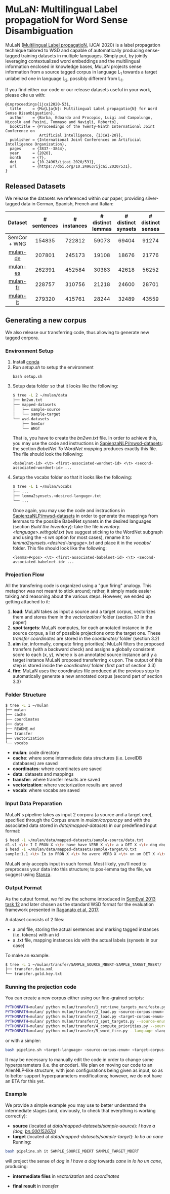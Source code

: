# MuLaN: Multilingual Label propagatioN for Word Sense Disambiguation
MuLaN ([Multilingual Label propagatioN](https://www.ijcai.org/Proceedings/2020/0531.pdf), IJCAI 2020) is a label propagation technique tailored to WSD and capable of automatically producing sense-tagged training datasets in multiple languages. Simply put, by jointly leveraging contextualized word embeddings and the multilingual information enclosed in knowledge bases, MuLaN projects sense information from a source tagged corpus in language L<sub>1</sub> towards a target unlabelled one in language L<sub>2</sub>, possibly different from L<sub>1</sub>. 

If you find either our code or our release datasets useful in your work, please cite us with:
```
@inproceedings{ijcai2020-531,
  title     = {Mu{L}a{N}: Multilingual Label propagatio{N} for Word Sense Disambiguation},
  author    = {Barba, Edoardo and Procopio, Luigi and Campolungo, Niccolò and Pasini, Tommaso and Navigli, Roberto},
  booktitle = {Proceedings of the Twenty-Ninth International Joint Conference on
               Artificial Intelligence, {IJCAI-20}},
  publisher = {International Joint Conferences on Artificial Intelligence Organization},             
  pages     = {3837--3844},
  year      = {2020},
  month     = {7},
  doi       = {10.24963/ijcai.2020/531},
  url       = {https://doi.org/10.24963/ijcai.2020/531},
}
```
## Released Datasets
We release the datasets we referenced within our paper, providing silver-tagged data in German, Spanish, French and Italian:

|    Dataset   | # sentences | # instances | # distinct lemmas | # distinct synsets | # distinct senses | % of transferred synsets |
|:------------:|:-----------:|:-----------:|:-----------------:|:------------------:|:-----------------:|:------------------------:|
| SemCor + WNG |    154835   |    722812   |       59073       |        69404       |       91274       |           100.0          |
|   [mulan-de](https://drive.google.com/file/d/1_vQX0oUYFIyv58e6tbDuin4EtxpKABj-/view?usp=sharing)   |    207801   |    245173   |       19108       |        18676       |       21776       |           26.91          |
|   [mulan-es](https://drive.google.com/file/d/1bTayDizd-1HO3KYokPByck0yIJX2Uape/view?usp=sharing)   |    262391   |    452584   |       30383       |        42618       |       56252       |           61.41          |
|   [mulan-fr](https://drive.google.com/file/d/1BL9esH2iKEVOx-xmvcLLsJPP1gQ6gZ9G/view?usp=sharing)   |    228757   |    310756   |       21218       |        24600       |       28701       |           35.44          |
|   [mulan-it](https://drive.google.com/file/d/1L_EidyONEaX_7sJXozIaN6OcY5_T5Sl1/view?usp=sharing)   |    279320   |    415761   |       28244       |        32489       |       43559       |           46.81          |
## Generating a new corpus
We also release our transferring code, thus allowing to generate new tagged corpora.

### Environment Setup
1. Install [conda](https://docs.conda.io/en/latest/)
2. Run *setup.sh* to setup the environment
    ```
    bash setup.sh
    ```
3. Setup data folder so that it looks like the following:
    ``` bash
    $ tree -L 2 ~/mulan/data
    ├── bn2wn.txt
    ├── mapped-datasets
    │   ├── sample-source
    │   └── sample-target
    └── wsd-datasets
        ├── SemCor
        └── WNGT
    ```
   That is, you have to create the *bn2wn.txt* file. In order to achieve this, you may use the code and instructions in [SapienzaNLP/mwsd-datasets](https://github.com/SapienzaNLP/mwsd-datasets): the section *BabelNet To WordNet mapping* produces exactly this file. The file should look the following:
    ```
    <babelnet-id> <\t> <first-associated-wordnet-id> <\t> <second-associated-wordnet-id> ...
    ```
4. Setup the vocabs folder so that it looks like the following:
    ``` bash
    $ tree -L 1 ~/mulan/vocabs
    ├── ...
    ├── lemma2synsets.<desired-languge>.txt
    └── ...
    ```
   Once again, you may use the code and instructions in [SapienzaNLP/mwsd-datasets](https://github.com/SapienzaNLP/mwsd-datasets) in order to generate the mappings from lemmas to the possible BabelNet synsets in the desired languages (section *Build the Inventory*): take the file *inventory.\<language\>.withgold.txt* (we suggest sticking to the WordNet subgraph and using the *-s wn* option for most cases), rename it to *lemma2synsets.\<desired-languge\>.txt* and place it in the *vocabs/* folder. This file should look like the following:
    ```
    <lemma>#<pos> <\t> <first-associated-babelnet-id> <\t> <second-associated-babelnet-id> ...
    ```

### Projection Flow
All the transfering code is organized using a "gun firing" analogy. This metaphor was not meant to stick around; rather, 
it simply made easier talking and reasoning about the various steps. However, we ended up getting attached to it:
1. **load**: MuLaN takes as input a source and a target corpus, vectorizes them and stores them in the *vectorization/*
   folder (section 3.1 in the paper)
2. **spot targets**: MuLaN computes, for each annotated instance in the source corpus, a list of possible projections
   onto the target one. These *transfer coordinates* are stored in the *coordinates/* folder (section 3.2)
3. **aim** (or, informally, compute firing priorities): MuLaN filters the proposed transfers (with a backward check) and
   assigns a globally consistent score to each (x, y), where x is an annotated source instance and y a target instance
   MuLaN proposed transferring x upon. The output of this step is stored inside the *coordinates/* folder (first part of section 3.3)
4. **fire**: MuLaN uses the coordinates file produced at the previous step to automatically generate a new annotated
   corpus (second part of section 3.3)

### Folder Structure
``` bash
$ tree -L 1 ~/mulan
├── mulan
├── cache
├── coordinates
├── data
├── README.md
├── transfer
├── vectorization
└── vocabs
```
* **mulan**: code directory
* **cache**: where some intermediate data structures (i.e. LevelDB databases) are saved
* **coordinates**: where coordinates are saved
* **data**: datasets and mappings
* **transfer**: where transfer results are saved
* **vectorization**: where vectorization results are saved
* **vocab**: where vocabs are saved

### Input Data Preparation
MuLaN's pipeline takes as input 2 corpora (a source and a target one), specified through the Corpus enum in *mulan/corpora.py* 
and with the associated data stored in *data/mapped-datasets* in our predefined input format:
``` bash
$ head -1 ~/mulan/data/mapped-datasets/sample-source/data.txt 
d1.s1 <\t> I I PRON X <\t> have have VERB X <\t> a a DET X <\t> dog dog NOUN bn:00015267n
$ head -1 ~/mulan/data/mapped-datasets/sample-target/0.txt
sample:1.1 <\t> Io io PRON X <\t> ho avere VERB X <\t> un un DET X <\t> cane cane NOUN X
```
MuLaN only accepts input in such format. Most likely, you'll need to preprocess your data into this structure; to pos-lemma tag the file, we suggest using [Stanza](https://stanfordnlp.github.io/stanza/).

### Output Format
As the output format, we follow the scheme introduced in [SemEval 2013 task 12](https://www.aclweb.org/anthology/S13-2040.pdf)
and later chosen as the standard WSD format for the evaluation framework presented in [Raganato et al, 2017](https://www.aclweb.org/anthology/E17-1010.pdf).

A dataset consists of 2 files:
* a .xml file, storing the actual sentences and marking tagged instances (i.e. tokens) with an id
* a .txt file, mapping instances ids with the actual labels (synsets in our case)

To make an example:

``` bash
$ tree -L 1 ~/mulan/transfer/SAMPLE_SOURCE_MBERT-SAMPLE_TARGET_MBERT/
├── transfer.data.xml
└── transfer.gold.key.txt
```
### Running the projection code
You can create a new corpus either using our fine-grained scripts:

``` bash
PYTHONPATH=mulan/ python mulan/transfer/1_retrieve_targets_manifesto.py --language <language>
PYTHONPATH=mulan/ python mulan/transfer/2_load.py <source-corpus-enum>
PYTHONPATH=mulan/ python mulan/transfer/2_load.py <target-corpus-enum>
PYTHONPATH=mulan/ python mulan/transfer/3_spot_targets.py --source-enum <source-corpus-enum> --target-enum <target-corpus-enum> --coordinates-folder <output-coordinates-folder>
PYTHONPATH=mulan/ python mulan/transfer/4_compute_priorities.py --source-enum <semcor-enum> --target-enum <target-corpus-enum> --coordinates-folder <output-coordinates-folder>
PYTHONPATH=mulan/ python mulan/transfer/5_word_fire.py --language <language> --name <name> --coordinates <coordinates-path>,<source-corpus-enum>,<target-corpus-enum> --coordinates <coordinates-path>,<source-corpus-enum>,<target-corpus-enum> --output-folder <output-folder>
```
or with a simpler:
``` bash
bash pipeline.sh <target-language> <source-corpus-enum> <target-corpus-enum>
```
It may be necessary to manually edit the code in order to change some hyperparameters (i.e. the encoder). We plan on moving
our code to an AllenNLP-like structure, with json configurations being given as input, so as to better support hyperparameters
modifications; however, we do not have an ETA for this yet.

### Example
We provide a simple example you may use to better understand the intermediate stages (and, obviously, to check that everything is working correctly):
* **source** (located at *data/mapped-datasets/sample-source*): *I have a (dog, [bn:00015267n](https://babelnet.org/synset?word=bn%3A00015267n&lang=EN))*
* **target** (located at *data/mapped-datasets/sample-target*): *Io ho un cane*
Running:
``` bash
bash pipeline.sh it SAMPLE_SOURCE_MBERT SAMPLE_TARGET_MBERT
```
will project the sense of *dog* in *I have a dog* towards *cane* in *Io ho un cane*, producing:
* **intermediate files** in *vectorization* and *coordinates*

* **final result** in *transfer*
